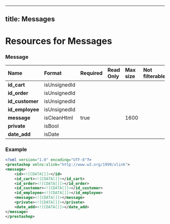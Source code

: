 
---
title: Messages
---

# Resources for Messages


### Message

|      Name       |    Format    | Required | Read Only | Max size | Not filterable | Description |
| :-------------- | :----------- | :------- | :-------- | :------- | :------------- | :---------- |
| **id_cart**     | isUnsignedId |          |           |          |                |             |
| **id_order**    | isUnsignedId |          |           |          |                |             |
| **id_customer** | isUnsignedId |          |           |          |                |             |
| **id_employee** | isUnsignedId |          |           |          |                |             |
| **message**     | isCleanHtml  | true     |           | 1600     |                |             |
| **private**     | isBool       |          |           |          |                |             |
| **date_add**    | isDate       |          |           |          |                |             |


### Example

```xml
<?xml version="1.0" encoding="UTF-8"?>
<prestashop xmlns:xlink="http://www.w3.org/1999/xlink">
<message>
	<id><![CDATA[]]></id>
	<id_cart><![CDATA[]]></id_cart>
	<id_order><![CDATA[]]></id_order>
	<id_customer><![CDATA[]]></id_customer>
	<id_employee><![CDATA[]]></id_employee>
	<message><![CDATA[]]></message>
	<private><![CDATA[]]></private>
	<date_add><![CDATA[]]></date_add>
</message>
</prestashop>

```

